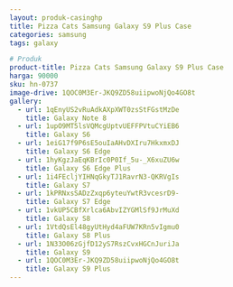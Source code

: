 ```yaml
---
layout: produk-casinghp
title: Pizza Cats Samsung Galaxy S9 Plus Case
categories: samsung
tags: galaxy

# Produk
product-title: Pizza Cats Samsung Galaxy S9 Plus Case
harga: 90000
sku: hn-0737
image-drive: 1QOC0M3Er-JKQ9ZD58uiipwoNjQo4GO8t
gallery:
  - url: 1qEnyUS2vRuAdkAXpXWT0zsStFGstMzDe
    title: Galaxy Note 8
  - url: 1upO9MT5lsVQMcgUptvUEFFPVtuCYiEB6
    title: Galaxy S6
  - url: 1eiG17f9P6sE5ouIaAHvDXIru7HkxmxDJ
    title: Galaxy S6 Edge
  - url: 1hyKgzJaEqKBrIc0P0If_5u-_X6xuZU6w
    title: Galaxy S6 Edge Plus
  - url: 1i4FEcljYIHNqGkyTJ1RavrN3-QKRVgIs
    title: Galaxy S7
  - url: 1kPRNxsSADzZxqp6yteuYwtR3vcesrD9-
    title: Galaxy S7 Edge
  - url: 1vkUP5CBfXrlca6AbvIZYGMlSf9JrMuXd
    title: Galaxy S8
  - url: 1VtdQsEl48gyUtHyd4aFUW7KRn5vIgmu0
    title: Galaxy S8 Plus
  - url: 1N33O06zGjfD12yS7RszCvxHGCnJuriJa
    title: Galaxy S9
  - url: 1QOC0M3Er-JKQ9ZD58uiipwoNjQo4GO8t
    title: Galaxy S9 Plus
---
```

